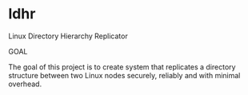 ldhr
====

Linux Directory Hierarchy Replicator

GOAL

The goal of this project is to create system that replicates a directory structure between two Linux nodes securely, reliably and with minimal overhead.
